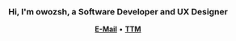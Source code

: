 <div align="center">
  <br>
  <h3>Hi, I'm owozsh, a Software Developer and UX Designer</h3>
  <p>
    <a href="mailto:owozsh@pm.me"><b>E-Mail</b></a>
    •
    <a href="https://owozsh.github.io/ttm"><b>TTM</b></a>
  </p>
  <br>
</div>
